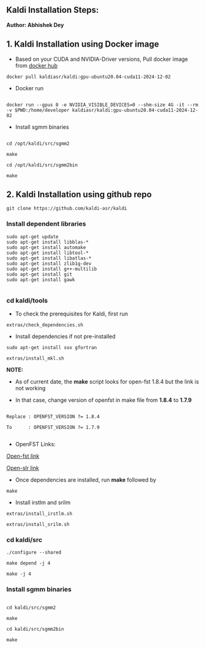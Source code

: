 
## Kaldi Installation Steps:

**Author: Abhishek Dey**

## 1. Kaldi Installation using Docker image

* Based on your CUDA and NVIDIA-Driver versions, Pull docker image from [docker hub](https://hub.docker.com/r/kaldiasr/kaldi/tags)


```
docker pull kaldiasr/kaldi:gpu-ubuntu20.04-cuda11-2024-12-02

```

* Docker run

```

docker run --gpus 0 -e NVIDIA_VISIBLE_DEVICES=0 --shm-size 4G -it --rm -v $PWD:/home/developer kaldiasr/kaldi:gpu-ubuntu20.04-cuda11-2024-12-02

```

* Install sgmm binaries

```

cd /opt/kaldi/src/sgmm2 

make

cd /opt/kaldi/src/sgmm2bin

make

```

## 2. Kaldi Installation using github repo

```
git clone https://github.com/kaldi-asr/kaldi

```

### Install dependent libraries

```
sudo apt-get update
sudo apt-get install libblas-*
sudo apt-get install automake
sudo apt-get install libtool-*
sudo apt-get install libatlas-*
sudo apt-get install zlib1g-dev
sudo apt-get install g++-multilib
sudo apt-get install git
sudo apt-get install gawk


```


### cd kaldi/tools

* To check the prerequisites for Kaldi, first run

```
extras/check_dependencies.sh

```

* Install dependencies if not pre-installed

```
sudo apt-get install sox gfortran

extras/install_mkl.sh

```

**NOTE:**

* As of current date, the **make** script looks for open-fst 1.8.4 but the link is not working

* In that case,  change version of openfst in make file from **1.8.4** to **1.7.9**

```

Replace : OPENFST_VERSION ?= 1.8.4

To      : OPENFST_VERSION ?= 1.7.9


```

* OpenFST Links:

[Open-fst link](https://www.openfst.org/twiki/bin/view/FST/FstDownload)

[Open-slr link](https://openslr.org/2/)


* Once dependencies are installed, run **make** followed by 

```
make

```

* Install irstlm and srilm

```
extras/install_irstlm.sh

extras/install_srilm.sh

```

### cd kaldi/src

```
./configure --shared

make depend -j 4

make -j 4

```

### Install sgmm binaries

```

cd kaldi/src/sgmm2 

make

cd kaldi/src/sgmm2bin

make

```

